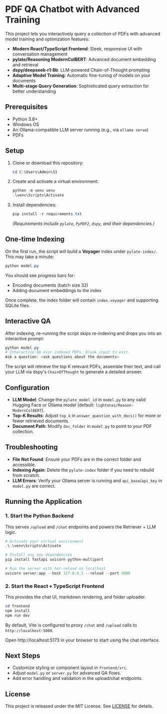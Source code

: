 # PDF QA Chatbot with Advanced Training

This project lets you interactively query a collection of PDFs with advanced model training and optimization features:

- **Modern React/TypeScript Frontend**: Sleek, responsive UI with conversation management
- **pylate/Reasoning ModernColBERT**: Advanced document embedding and retrieval
- **dspy/deepseek-r1:8b**: LLM-powered Chain-of-Thought prompting
- **Adaptive Model Training**: Automatic fine-tuning of models on your documents
- **Multi-stage Query Generation**: Sophisticated query extraction for better understanding


## Prerequisites

- Python 3.8+
- Windows OS
- An Ollama-compatible LLM server running (e.g., via `ollama serve`)
- PDFs


## Setup

1. Clone or download this repository:
   ```powershell
   cd C:\Users\Admin\S1
   ```
2. Create and activate a virtual environment:
   ```powershell
   python -m venv venv
   .\venv\Scripts\Activate
   ```
3. Install dependencies:
   ```powershell
   pip install -r requirements.txt
   ```
   *(Requirements include `pylate`, `PyPDF2`, `dspy`, and their dependencies.)*


## One-time Indexing

On the first run, the script will build a **Voyager** index under `pylate-index/`. This may take a minute:

```powershell
python model.py
```

You should see progress bars for:
- Encoding documents (batch size 32)
- Adding document embeddings to the index

Once complete, the index folder will contain `index.voyager` and supporting SQLite files.


## Interactive QA

After indexing, re-running the script skips re-indexing and drops you into an interactive prompt:

```powershell
python model.py
# Interactive QA over indexed PDFs. Blank input to exit.
Ask a question: <ask questions about the documents>
```

The script will retrieve the top K relevant PDFs, assemble their text, and call your LLM via dspy's `ChainOfThought` to generate a detailed answer.


## Configuration

- **LLM Model**: Change the `pylate_model_id` in `model.py` to any valid Hugging Face or Ollama model (default: `lightonai/Reason-ModernColBERT`).
- **Top-K Results**: Adjust `top_k` in `answer_question_with_docs()` for more or fewer retrieved documents.
- **Document Path**: Modify `doc_folder` in `model.py` to point to your PDF collection.


## Troubleshooting

- **File Not Found**: Ensure your PDFs are in the correct folder and accessible.
- **Indexing Again**: Delete the `pylate-index` folder if you need to rebuild from scratch.
- **LLM Errors**: Verify your Ollama server is running and `api_base`/`api_key` in `model.py` are correct.


## Running the Application

### 1. Start the Python Backend
This serves `/upload` and `/chat` endpoints and powers the Retriever + LLM logic.

```powershell
# Activate your virtual environment
.\.\venv\Scripts\Activate

# Install any new dependencies
pip install fastapi uvicorn python-multipart

# Run the server with hot-reload on localhost
uvicorn server:app --host 127.0.0.1 --reload --port 5000
```

### 2. Start the React + TypeScript Frontend
This provides the chat UI, markdown rendering, and folder uploader.

```powershell
cd frontend
npm install
npm run dev
```

By default, Vite is configured to proxy `/chat` and `/upload` calls to `http://localhost:5000`. 

Open http://localhost:5173 in your browser to start using the chat interface.


## Next Steps
- Customize styling or component layout in `frontend/src`.
- Adjust `model.py` or `server.py` for advanced QA flows.
- Add error handling and validation in the upload/chat endpoints.


## License

This project is released under the MIT License. See [LICENSE](LICENSE) for details.
